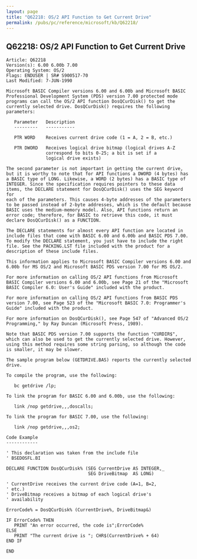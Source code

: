 ```yaml
---
layout: page
title: "Q62218: OS/2 API Function to Get Current Drive"
permalink: /pubs/pc/reference/microsoft/kb/Q62218/
---
```


## Q62218: OS/2 API Function to Get Current Drive

	Article: Q62218
	Version(s): 6.00 6.00b 7.00
	Operating System: OS/2
	Flags: ENDUSER | SR# S900517-70
	Last Modified: 7-JUN-1990
	
	Microsoft BASIC Compiler versions 6.00 and 6.00b and Microsoft BASIC
	Professional Development System (PDS) version 7.00 protected mode
	programs can call the OS/2 API function DosQCurDisk() to get the
	currently selected drive. DosQCurDisk() requires the following
	parameters:
	
	   Parameter   Description
	   ---------   -----------
	
	   PTR WORD    Receives current drive code (1 = A, 2 = B, etc.)
	
	   PTR DWORD   Receives logical drive bitmap (logical drives A-Z
	               correspond to bits 0-25; a bit is set if a
	               logical drive exists)
	
	The second parameter is not important in getting the current drive,
	but it is worthy to note that for API functions a DWORD (4 bytes) has
	a BASIC type of LONG. Likewise, a WORD (2 bytes) has a BASIC type of
	INTEGER. Since the specification requires pointers to these data
	items, the DECLARE statement for DosQCurDisk() uses the SEG keyword for
	each of the parameters. This causes 4-byte addresses of the parameters
	to be passed instead of 2-byte addresses, which is the default because
	BASIC uses the medium-memory model. Also, API functions return an
	error code; therefore, for BASIC to retrieve this code, it must
	declare DosQCurDisk() as a FUNCTION.
	
	The DECLARE statements for almost every API function are located in
	include files that come with BASIC 6.00 and 6.00b and BASIC PDS 7.00.
	To modify the DECLARE statement, you just have to include the right
	file. See the PACKING.LST file included with the product for a
	description of these include files.
	
	This information applies to Microsoft BASIC Compiler versions 6.00 and
	6.00b for MS OS/2 and Microsoft BASIC PDS version 7.00 for MS OS/2.
	
	For more information on calling OS/2 API functions from Microsoft
	BASIC Compiler versions 6.00 and 6.00b, see Page 21 of the "Microsoft
	BASIC Compiler 6.0: User's Guide" included with the product.
	
	For more information on calling OS/2 API functions from BASIC PDS
	version 7.00, see Page 523 of the "Microsoft BASIC 7.0: Programmer's
	Guide" included with the product.
	
	For more information on DosQCurDisk(), see Page 547 of "Advanced OS/2
	Programming," by Ray Duncan (Microsoft Press, 1989).
	
	Note that BASIC PDS version 7.00 supports the function "CURDIR$",
	which can also be used to get the currently selected drive. However,
	using this method requires some string parsing, so although the code
	is smaller, it may be slower.
	
	The sample program below (GETDRIVE.BAS) reports the currently selected
	drive.
	
	To compile the program, use the following:
	
	   bc getdrive /lp;
	
	To link the program for BASIC 6.00 and 6.00b, use the following:
	
	   link /nop getdrive,,,doscalls;
	
	To link the program for BASIC 7.00, use the following:
	
	   link /nop getdrive,,,os2;
	
	Code Example
	------------
	
	' This declaration was taken from the include file
	' BSEDOSFL.BI
	
	DECLARE FUNCTION DosQCurDisk% (SEG CurrentDrive AS INTEGER,_
	                               SEG DriveBitmap  AS LONG)
	
	' CurrentDrive receives the current drive code (A=1, B=2,
	' etc.)
	' DriveBitmap receives a bitmap of each logical drive's
	' availability
	
	ErrorCode% = DosQCurDisk% (CurrentDrive%, DriveBitmap&)
	
	IF ErrorCode% THEN
	   PRINT "An error occurred, the code is";ErrorCode%
	ELSE
	   PRINT "The current drive is "; CHR$(CurrentDrive% + 64)
	END IF
	
	END
